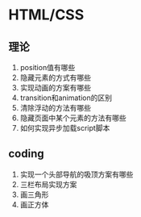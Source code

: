 # HTML/CSS
## 理论
1. position值有哪些
2. 隐藏元素的方式有哪些
3. 实现动画的方案有哪些
4. transition和animation的区别
5. 清除浮动的方法有哪些
6. 隐藏页面中某个元素的方法有哪些
7. 如何实现异步加载script脚本

## coding
1. 实现一个头部导航的吸顶方案有哪些
2. 三栏布局实现方案
3. 画三角形
4. 画正方体